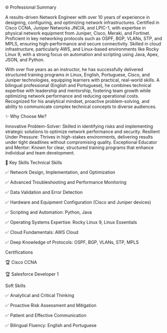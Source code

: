 🌐 Professional Summary

A results-driven Network Engineer with over 10 years of experience in designing, configuring, and optimizing network infrastructures. Certified in Cisco CCNA, Juniper Networks JNCIA, and LPIC-1, with expertise in physical network equipment from Juniper, Cisco, Meraki, and Fortinet. Proficient in key networking protocols such as OSPF, BGP, VLANs, STP, and MPLS, ensuring high-performance and secure connectivity. Skilled in cloud infrastructure, particularly AWS, and Linux-based environments like Rocky Linux 9, with a strong focus on automation and scripting using Java, Apex, JSON, and Python. 

With over five years as an instructor, he has successfully delivered structured training programs in Linux, English, Portuguese, Cisco, and Juniper technologies, equipping learners with practical, real-world skills. A bilingual professional (English and Portuguese), he combines technical expertise with leadership and mentorship, fostering team growth while optimizing network performance and reducing operational costs. Recognized for his analytical mindset, proactive problem-solving, and ability to communicate complex technical concepts to diverse audiences. 

✨ Why Choose Me?

Innovative Problem-Solver: Skilled in identifying risks and implementing strategic solutions to optimize network performance and security. 
Resilient Under Pressure: Thrives in high-stakes environments, delivering results under tight deadlines without compromising quality. 
Exceptional Educator and Mentor: Known for clear, structured training programs that enhance individual and team development.

💼 Key Skills Technical Skills

✅ Network Design, Implementation, and Optimization

✅ Advanced Troubleshooting and Performance Monitoring

✅ Data Validation and Error Detection

✅ Hardware and Equipment Configuration (Cisco and Juniper devices)

✅ Scripting and Automation: Python, Java

✅ Operating Systems Expertise: Rocky Linux 9, Linux Essentials

✅ Cloud Fundamentals: AWS Cloud

✅ Deep Knowledge of Protocols: OSPF, BGP, VLANs, STP, MPLS

Certifications

🏆 Cisco CCNA

🏆 Salesforce Developer 1

Soft Skills

✅ Analytical and Critical Thinking

✅ Proactive Risk Assessment and Mitigation

✅ Patient and Effective Communication

✅ Bilingual Fluency: English and Portuguese
